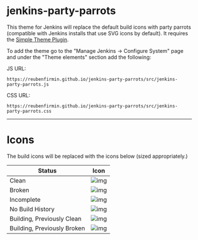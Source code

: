 # jenkins-party-parrots

This theme for Jenkins will replace the default build icons with party parrots (compatible with Jenkins installs that use SVG icons by default).  It requires the [Simple Theme Plugin](https://plugins.jenkins.io/simple-theme-plugin/).

To add the theme go to the "Manage Jenkins -> Configure System" page and under the "Theme elements" section add the following:<br/>

JS URL:
```text
https://reubenfirmin.github.io/jenkins-party-parrots/src/jenkins-party-parrots.js
```

CSS URL:
```text
https://reubenfirmin.github.io/jenkins-party-parrots/src/jenkins-party-parrots.css
```

----

# Icons

The build icons will be replaced with the icons below (sized appropriately.)

| Status | Icon |
| ------ | ---- |
| Clean | ![img](https://cdn.jsdelivr.net/gh/reubenfirmin/jenkins-party-parrots/images/clean-build.png) | 
| Broken | ![img](https://cdn.jsdelivr.net/gh/reubenfirmin/jenkins-party-parrots/images/broken-build.png) | 
| Incomplete | ![img](https://cdn.jsdelivr.net/gh/reubenfirmin/jenkins-party-parrots/images/incomplete-build.png) | 
| No Build History | ![img](https://cdn.jsdelivr.net/gh/reubenfirmin/jenkins-party-parrots/images/no-build.png) | 
| Building, Previously Clean | ![img](https://cdn.jsdelivr.net/gh/reubenfirmin/jenkins-party-parrots/images/partyparrot.gif) | 
| Building, Previously Broken | ![img](https://cdn.jsdelivr.net/gh/reubenfirmin/jenkins-party-parrots/images/broken-building.gif) | 


